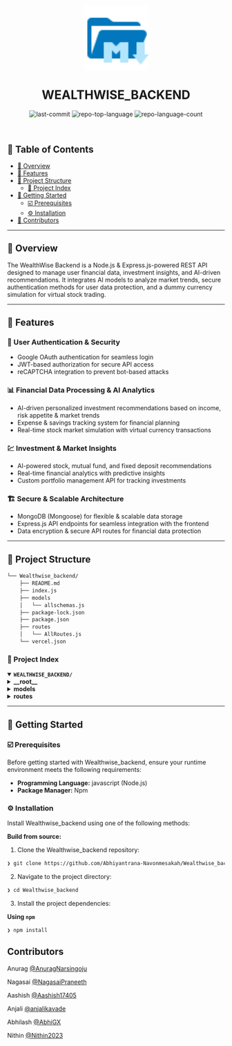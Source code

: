 <p align="center">
    <img src="https://raw.githubusercontent.com/PKief/vscode-material-icon-theme/ec559a9f6bfd399b82bb44393651661b08aaf7ba/icons/folder-markdown-open.svg" align="center" width="30%">
</p>
<p align="center"><h1 align="center">WEALTHWISE_BACKEND</h1></p>
<p align="center">
	<img src="https://img.shields.io/github/last-commit/Abhiyantrana-Navonmesakah/Wealthwise_backend?style=default&logo=git&logoColor=white&color=0080ff" alt="last-commit">
	<img src="https://img.shields.io/github/languages/top/Abhiyantrana-Navonmesakah/Wealthwise_backend?style=default&color=0080ff" alt="repo-top-language">
	<img src="https://img.shields.io/github/languages/count/Abhiyantrana-Navonmesakah/Wealthwise_backend?style=default&color=0080ff" alt="repo-language-count">
</p>
<p align="center"><!-- default option, no dependency badges. -->
</p>
<p align="center">
	<!-- default option, no dependency badges. -->
</p>
<br>

## 🔗 Table of Contents

- [📍 Overview](#-overview)
- [👾 Features](#-features)
- [📁 Project Structure](#-project-structure)
  - [📂 Project Index](#-project-index)
- [🚀 Getting Started](#-getting-started)
  - [☑️ Prerequisites](#-prerequisites)
  - [⚙️ Installation](#-installation)
- [🙌 Contributors](#-contributors)

---

## 📍 Overview

The WealthWise Backend is a Node.js & Express.js-powered REST API designed to manage user financial data, investment insights, and AI-driven recommendations. It integrates AI models to analyze market trends, secure authentication methods for user data protection, and a dummy currency simulation for virtual stock trading.

---

## 👾 Features

### 🔐 User Authentication & Security

- Google OAuth authentication for seamless login
- JWT-based authorization for secure API access
- reCAPTCHA integration to prevent bot-based attacks

### 📊 Financial Data Processing & AI Analytics

- AI-driven personalized investment recommendations based on income, risk appetite & market trends
- Expense & savings tracking system for financial planning
- Real-time stock market simulation with virtual currency transactions

### 💹 Investment & Market Insights

- AI-powered stock, mutual fund, and fixed deposit recommendations
- Real-time financial analytics with predictive insights
- Custom portfolio management API for tracking investments

### 🏗️ Secure & Scalable Architecture

- MongoDB (Mongoose) for flexible & scalable data storage
- Express.js API endpoints for seamless integration with the frontend
- Data encryption & secure API routes for financial data protection

---

## 📁 Project Structure

```sh
└── Wealthwise_backend/
    ├── README.md
    ├── index.js
    ├── models
    │   └── allschemas.js
    ├── package-lock.json
    ├── package.json
    ├── routes
    │   └── AllRoutes.js
    └── vercel.json
```

### 📂 Project Index

<details open>
	<summary><b><code>WEALTHWISE_BACKEND/</code></b></summary>
	<details> <!-- __root__ Submodule -->
		<summary><b>__root__</b></summary>
		<blockquote>
			<table>
			<tr>
				<td><b><a href='https://github.com/Abhiyantrana-Navonmesakah/Wealthwise_backend/blob/master/package-lock.json'>package-lock.json</a></b></td>
				<td><code>Locks dependency versions for consistent installations</code></td>
			</tr>
			<tr>
				<td><b><a href='https://github.com/Abhiyantrana-Navonmesakah/Wealthwise_backend/blob/master/vercel.json'>vercel.json</a></b></td>
				<td><code>Configuration file for Vercel deployment settings</code></td>
			</tr>
			<tr>
				<td><b><a href='https://github.com/Abhiyantrana-Navonmesakah/Wealthwise_backend/blob/master/index.js'>index.js</a></b></td>
				<td><code>Main application entry point and server configuration</code></td>
			</tr>
			<tr>
				<td><b><a href='https://github.com/Abhiyantrana-Navonmesakah/Wealthwise_backend/blob/master/package.json'>package.json</a></b></td>
				<td><code>Project metadata and dependency management</code></td>
			</tr>
			</table>
		</blockquote>
	</details>
	<details> <!-- models Submodule -->
		<summary><b>models</b></summary>
		<blockquote>
			<table>
			<tr>
				<td><b><a href='https://github.com/Abhiyantrana-Navonmesakah/Wealthwise_backend/blob/master/models/allschemas.js'>allschemas.js</a></b></td>
				<td><code>MongoDB schemas for data models</code></td>
			</tr>
			</table>
		</blockquote>
	</details>
	<details> <!-- routes Submodule -->
		<summary><b>routes</b></summary>
		<blockquote>
			<table>
			<tr>
				<td><b><a href='https://github.com/Abhiyantrana-Navonmesakah/Wealthwise_backend/blob/master/routes/AllRoutes.js'>AllRoutes.js</a></b></td>
				<td><code>API route definitions and handlers</code></td>
			</tr>
			</table>
		</blockquote>
	</details>
</details>

---

## 🚀 Getting Started

### ☑️ Prerequisites

Before getting started with Wealthwise_backend, ensure your runtime environment meets the following requirements:

- **Programming Language:** javascript (Node.js)
- **Package Manager:** Npm

### ⚙️ Installation

Install Wealthwise_backend using one of the following methods:

**Build from source:**

1. Clone the Wealthwise_backend repository:

```sh
❯ git clone https://github.com/Abhiyantrana-Navonmesakah/Wealthwise_backend
```

2. Navigate to the project directory:

```sh
❯ cd Wealthwise_backend
```

3. Install the project dependencies:

**Using `npm`** &nbsp;

```sh
❯ npm install
```

## Contributors

Anurag [@AnuragNarsingoju](https://github.com/AnuragNarsingoju)

Nagasai [@NagasaiPraneeth](https://github.com/NagasaiPraneeth)

Aashish [@Aashish17405](https://github.com/Aashish17405)

Anjali [@anjalikavade](https://github.com/anjalikavade)

Abhilash [@AbhiGX](https://github.com/Abhi-GX)

Nithin [@Nithin2023](https://github.com/Nithin2023-creator)
